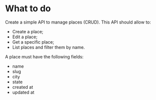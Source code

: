 # What to do
Create a simple API to manage places (CRUD). This API should allow to:
- Create a place;
- Edit a place;
- Get a specific place;
- List places and filter them by name.

A place must have the following fields:
- name
- slug
- city
- state
- created at
- updated at
